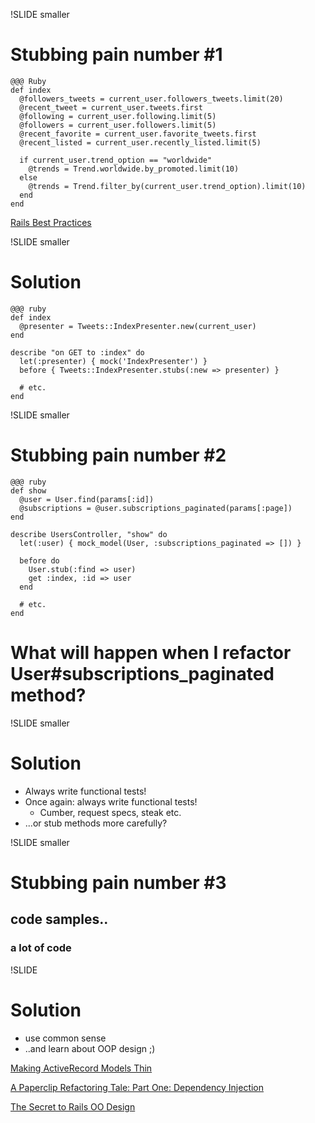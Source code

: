!SLIDE smaller

# Stubbing pain number #1

    @@@ Ruby
    def index
      @followers_tweets = current_user.followers_tweets.limit(20)
      @recent_tweet = current_user.tweets.first
      @following = current_user.following.limit(5)
      @followers = current_user.followers.limit(5)
      @recent_favorite = current_user.favorite_tweets.first
      @recent_listed = current_user.recently_listed.limit(5)

      if current_user.trend_option == "worldwide"
        @trends = Trend.worldwide.by_promoted.limit(10)
      else
        @trends = Trend.filter_by(current_user.trend_option).limit(10)
      end
    end

[Rails Best Practices](http://www.codeschool.com/courses/rails-best-practices)

!SLIDE smaller

# Solution

    @@@ ruby
    def index
      @presenter = Tweets::IndexPresenter.new(current_user)
    end

    describe "on GET to :index" do
      let(:presenter) { mock('IndexPresenter') }
      before { Tweets::IndexPresenter.stubs(:new => presenter) }

      # etc.
    end

!SLIDE smaller

# Stubbing pain number #2

    @@@ ruby
    def show
      @user = User.find(params[:id])
      @subscriptions = @user.subscriptions_paginated(params[:page])
    end

    describe UsersController, "show" do
      let(:user) { mock_model(User, :subscriptions_paginated => []) }

      before do
        User.stub(:find => user)
        get :index, :id => user
      end

      # etc.
    end

# What will happen when I refactor User#subscriptions_paginated method?

!SLIDE smaller

# Solution

* Always write functional tests!
* Once again: always write functional tests!
  * Cumber, request specs, steak etc.
* ...or stub methods more carefully?

!SLIDE smaller

# Stubbing pain number #3

## code samples.. 
### a lot of code

!SLIDE

# Solution

* use common sense
* ..and learn about OOP design ;)

[Making ActiveRecord Models Thin](http://solnic.eu/2011/08/01/making-activerecord-models-thin.html)

[A Paperclip Refactoring Tale: Part One: Dependency Injection](http://robots.thoughtbot.com/post/9888374844/a-paperclip-refactoring-tale-part-one-dependency)

[The Secret to Rails OO Design](http://blog.steveklabnik.com/2011/09/06/the-secret-to-rails-oo-design.html)
